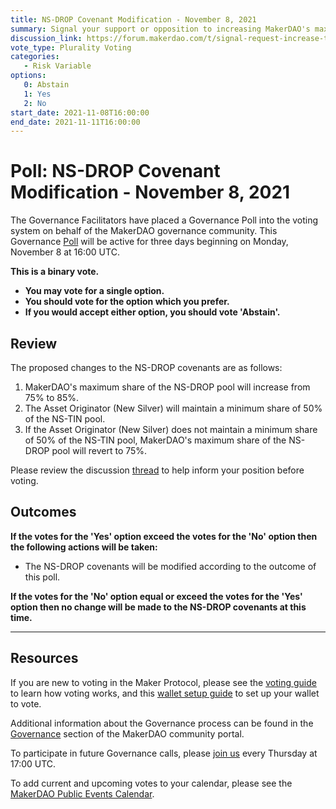 ```yaml
---
title: NS-DROP Covenant Modification - November 8, 2021
summary: Signal your support or opposition to increasing MakerDAO's maximum share of the NS-DROP pool from 75% to 85%.
discussion_link: https://forum.makerdao.com/t/signal-request-increase-the-makerdao-ns-drop-maximum-to-85-when-ao-tin-participation-is-at-least-50/11134
vote_type: Plurality Voting
categories:
   - Risk Variable
options:
   0: Abstain
   1: Yes
   2: No
start_date: 2021-11-08T16:00:00
end_date: 2021-11-11T16:00:00
---
```

# Poll: NS-DROP Covenant Modification - November 8, 2021

The Governance Facilitators have placed a Governance Poll into the voting system on behalf of the MakerDAO governance community. This Governance [Poll](https://community-development.makerdao.com/en/learn/governance/on-chain-gov) will be active for three days beginning on Monday, November 8 at 16:00 UTC.

**This is a binary vote.** 
- **You may vote for a single option.** 
- **You should vote for the option which you prefer.**
- **If you would accept either option, you should vote 'Abstain'.**

## Review

The proposed changes to the NS-DROP covenants are as follows:
1. MakerDAO's maximum share of the NS-DROP pool will increase from 75% to 85%.
2. The Asset Originator (New Silver) will maintain a minimum share of 50% of the NS-TIN pool.
3. If the Asset Originator (New Silver) does not maintain a minimum share of 50% of the NS-TIN pool, MakerDAO's maximum share of the NS-DROP pool will revert to 75%.

Please review the discussion [thread](https://forum.makerdao.com/t/signal-request-increase-the-makerdao-ns-drop-maximum-to-85-when-ao-tin-participation-is-at-least-50/11134) to help inform your position before voting.

## Outcomes

**If the votes for the 'Yes' option exceed the votes for the 'No' option then the following actions will be taken:**
* The NS-DROP covenants will be modified according to the outcome of this poll.

**If the votes for the 'No' option equal or exceed the votes for the 'Yes' option then no change will be made to the NS-DROP covenants at this time.**

---

## Resources

If you are new to voting in the Maker Protocol, please see the [voting guide](https://community-development.makerdao.com/en/learn/governance/how-voting-works/) to learn how voting works, and this [wallet setup guide](https://community-development.makerdao.com/en/learn/governance/voting-setup/) to set up your wallet to vote.

Additional information about the Governance process can be found in the [Governance](https://community-development.makerdao.com/en/learn/governance) section of the MakerDAO community portal.

To participate in future Governance calls, please [join us](https://github.com/makerdao/community/tree/master/governance/governance-and-risk-meetings) every Thursday at 17:00 UTC.

To add current and upcoming votes to your calendar, please see the [MakerDAO Public Events Calendar](https://calendar.google.com/calendar/embed?src=makerdao.com_3efhm2ghipksegl009ktniomdk%40group.calendar.google.com&ctz=UTC&mode=week&showCalendars=0&showPrint=0).
